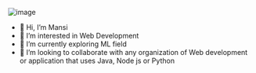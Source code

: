 ![image](https://user-images.githubusercontent.com/61039502/116509602-3e399080-a8e1-11eb-9c24-d3d17bbfe5b3.png)



- 👋 Hi, I’m Mansi
- 👀 I’m interested in Web Development
- 🌱 I’m currently exploring ML field
- 💞️ I’m looking to collaborate with any organization of Web development or application that uses Java, Node js or Python


<!---
maansiii/maansiii is a ✨ special ✨ repository because its `README.md` (this file) appears on your GitHub profile.
You can click the Preview link to take a look at your changes.
--->
